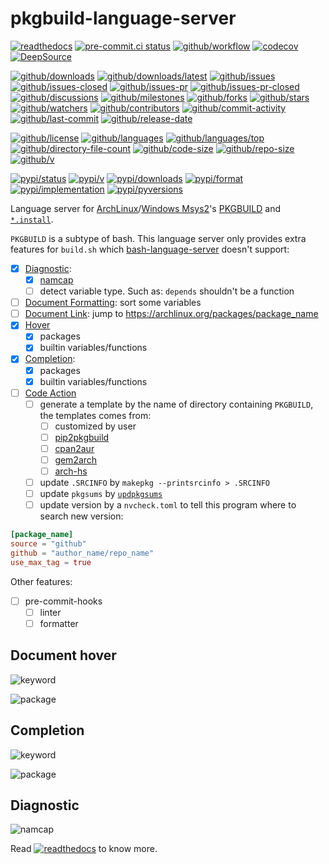 # pkgbuild-language-server

[![readthedocs](https://shields.io/readthedocs/pkgbuild-language-server)](https://pkgbuild-language-server.readthedocs.io)
[![pre-commit.ci status](https://results.pre-commit.ci/badge/github/Freed-Wu/pkgbuild-language-server/main.svg)](https://results.pre-commit.ci/latest/github/Freed-Wu/pkgbuild-language-server/main)
[![github/workflow](https://github.com/Freed-Wu/pkgbuild-language-server/actions/workflows/main.yml/badge.svg)](https://github.com/Freed-Wu/pkgbuild-language-server/actions)
[![codecov](https://codecov.io/gh/Freed-Wu/pkgbuild-language-server/branch/main/graph/badge.svg)](https://codecov.io/gh/Freed-Wu/pkgbuild-language-server)
[![DeepSource](https://deepsource.io/gh/Freed-Wu/pkgbuild-language-server.svg/?show_trend=true)](https://deepsource.io/gh/Freed-Wu/pkgbuild-language-server)

[![github/downloads](https://shields.io/github/downloads/Freed-Wu/pkgbuild-language-server/total)](https://github.com/Freed-Wu/pkgbuild-language-server/releases)
[![github/downloads/latest](https://shields.io/github/downloads/Freed-Wu/pkgbuild-language-server/latest/total)](https://github.com/Freed-Wu/pkgbuild-language-server/releases/latest)
[![github/issues](https://shields.io/github/issues/Freed-Wu/pkgbuild-language-server)](https://github.com/Freed-Wu/pkgbuild-language-server/issues)
[![github/issues-closed](https://shields.io/github/issues-closed/Freed-Wu/pkgbuild-language-server)](https://github.com/Freed-Wu/pkgbuild-language-server/issues?q=is%3Aissue+is%3Aclosed)
[![github/issues-pr](https://shields.io/github/issues-pr/Freed-Wu/pkgbuild-language-server)](https://github.com/Freed-Wu/pkgbuild-language-server/pulls)
[![github/issues-pr-closed](https://shields.io/github/issues-pr-closed/Freed-Wu/pkgbuild-language-server)](https://github.com/Freed-Wu/pkgbuild-language-server/pulls?q=is%3Apr+is%3Aclosed)
[![github/discussions](https://shields.io/github/discussions/Freed-Wu/pkgbuild-language-server)](https://github.com/Freed-Wu/pkgbuild-language-server/discussions)
[![github/milestones](https://shields.io/github/milestones/all/Freed-Wu/pkgbuild-language-server)](https://github.com/Freed-Wu/pkgbuild-language-server/milestones)
[![github/forks](https://shields.io/github/forks/Freed-Wu/pkgbuild-language-server)](https://github.com/Freed-Wu/pkgbuild-language-server/network/members)
[![github/stars](https://shields.io/github/stars/Freed-Wu/pkgbuild-language-server)](https://github.com/Freed-Wu/pkgbuild-language-server/stargazers)
[![github/watchers](https://shields.io/github/watchers/Freed-Wu/pkgbuild-language-server)](https://github.com/Freed-Wu/pkgbuild-language-server/watchers)
[![github/contributors](https://shields.io/github/contributors/Freed-Wu/pkgbuild-language-server)](https://github.com/Freed-Wu/pkgbuild-language-server/graphs/contributors)
[![github/commit-activity](https://shields.io/github/commit-activity/w/Freed-Wu/pkgbuild-language-server)](https://github.com/Freed-Wu/pkgbuild-language-server/graphs/commit-activity)
[![github/last-commit](https://shields.io/github/last-commit/Freed-Wu/pkgbuild-language-server)](https://github.com/Freed-Wu/pkgbuild-language-server/commits)
[![github/release-date](https://shields.io/github/release-date/Freed-Wu/pkgbuild-language-server)](https://github.com/Freed-Wu/pkgbuild-language-server/releases/latest)

[![github/license](https://shields.io/github/license/Freed-Wu/pkgbuild-language-server)](https://github.com/Freed-Wu/pkgbuild-language-server/blob/main/LICENSE)
[![github/languages](https://shields.io/github/languages/count/Freed-Wu/pkgbuild-language-server)](https://github.com/Freed-Wu/pkgbuild-language-server)
[![github/languages/top](https://shields.io/github/languages/top/Freed-Wu/pkgbuild-language-server)](https://github.com/Freed-Wu/pkgbuild-language-server)
[![github/directory-file-count](https://shields.io/github/directory-file-count/Freed-Wu/pkgbuild-language-server)](https://github.com/Freed-Wu/pkgbuild-language-server)
[![github/code-size](https://shields.io/github/languages/code-size/Freed-Wu/pkgbuild-language-server)](https://github.com/Freed-Wu/pkgbuild-language-server)
[![github/repo-size](https://shields.io/github/repo-size/Freed-Wu/pkgbuild-language-server)](https://github.com/Freed-Wu/pkgbuild-language-server)
[![github/v](https://shields.io/github/v/release/Freed-Wu/pkgbuild-language-server)](https://github.com/Freed-Wu/pkgbuild-language-server)

[![pypi/status](https://shields.io/pypi/status/pkgbuild-language-server)](https://pypi.org/project/pkgbuild-language-server/#description)
[![pypi/v](https://shields.io/pypi/v/pkgbuild-language-server)](https://pypi.org/project/pkgbuild-language-server/#history)
[![pypi/downloads](https://shields.io/pypi/dd/pkgbuild-language-server)](https://pypi.org/project/pkgbuild-language-server/#files)
[![pypi/format](https://shields.io/pypi/format/pkgbuild-language-server)](https://pypi.org/project/pkgbuild-language-server/#files)
[![pypi/implementation](https://shields.io/pypi/implementation/pkgbuild-language-server)](https://pypi.org/project/pkgbuild-language-server/#files)
[![pypi/pyversions](https://shields.io/pypi/pyversions/pkgbuild-language-server)](https://pypi.org/project/pkgbuild-language-server/#files)

Language server for [ArchLinux](https://archlinux.org)/[Windows Msys2](https://msys2.org)'s
[PKGBUILD](https://wiki.archlinux.org/title/PKGBUILD) and
[`*.install`](https://wiki.archlinux.org/title/PKGBUILD#install).

`PKGBUILD` is a subtype of bash.
This language server only provides extra features for `build.sh` which
[bash-language-server](https://github.com/bash-lsp/bash-language-server)
doesn't support:

- [x] [Diagnostic](https://microsoft.github.io/language-server-protocol/specifications/specification-current#diagnostic):
  - [x] [namcap](https://wiki.archlinux.org/title/Namcap)
  - [ ] detect variable type. Such as: `depends` shouldn't be a function
- [ ] [Document Formatting](https://microsoft.github.io/language-server-protocol/specifications/specification-current#textDocument_formatting):
  sort some variables
- [ ] [Document Link](https://microsoft.github.io/language-server-protocol/specifications/specification-current#textDocument_documentLink):
  jump to <https://archlinux.org/packages/package_name>
- [x] [Hover](https://microsoft.github.io/language-server-protocol/specifications/specification-current#textDocument_hover)
  - [x] packages
  - [x] builtin variables/functions
- [x] [Completion](https://microsoft.github.io/language-server-protocol/specifications/specification-current#textDocument_completion):
  - [x] packages
  - [x] builtin variables/functions
- [ ] [Code Action](https://microsoft.github.io/language-server-protocol/specifications/specification-current#textDocument_codeAction)
  - [ ] generate a template by the name of directory containing `PKGBUILD`, the
    templates comes from:
    - [ ] customized by user
    - [ ] [pip2pkgbuild](https://github.com/wenLiangcan/pip2pkgbuild)
    - [ ] [cpan2aur](https://metacpan.org/release/CPANPLUS-Dist-Arch)
    - [ ] [gem2arch](https://github.com/anatol/gem2arch)
    - [ ] [arch-hs](https://github.com/berberman/arch-hs)
  - [ ] update `.SRCINFO` by `makepkg --printsrcinfo > .SRCINFO`
  - [ ] update `pkgsums` by [`updpkgsums`](https://gitlab.archlinux.org/pacman/pacman-contrib)
  - [ ] update version by a `nvcheck.toml` to tell this
    program where to search new version:

```toml
[package_name]
source = "github"
github = "author_name/repo_name"
use_max_tag = true
```

Other features:

- [ ] pre-commit-hooks
  - [ ] linter
  - [ ] formatter

## Document hover

![keyword](https://github.com/Freed-Wu/requirements-language-server/assets/32936898/91bfde00-28f7-4376-8b7a-10a0bd56ba51)

![package](https://github.com/Freed-Wu/pkgbuild-language-server/assets/32936898/3d9fa906-35ea-4063-a9eb-06282d3e8596)

## Completion

![keyword](https://github.com/Freed-Wu/requirements-language-server/assets/32936898/b4444ba5-44ab-473c-9691-b3d61ed09acd)

![package](https://github.com/Freed-Wu/pkgbuild-language-server/assets/32936898/090dae36-52fe-47f9-ae2d-cd3256cb55e8)

## Diagnostic

![namcap](https://github.com/Freed-Wu/pkgbuild-language-server/assets/32936898/71337b4c-87f3-4b95-9edd-f194cacb5cdf)

Read
[![readthedocs](https://shields.io/readthedocs/pkgbuild-language-server)](https://pkgbuild-language-server.readthedocs.io)
to know more.

